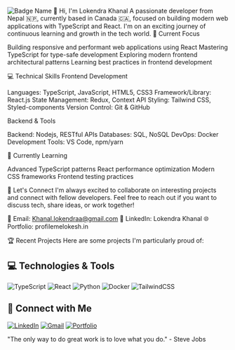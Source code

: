 ![Badge Name](https://img.shields.io/badge/TEXT-COLOR?style=for-the-badge&logo=LOGO&logoColor=white)
👋 Hi, I'm Lokendra Khanal
A passionate developer from Nepal 🇳🇵, currently based in Canada 🇨🇦, focused on building modern web applications with TypeScript and React. I'm on an exciting journey of continuous learning and growth in the tech world.
🚀 Current Focus

Building responsive and performant web applications using React
Mastering TypeScript for type-safe development
Exploring modern frontend architectural patterns
Learning best practices in frontend development


💻 Technical Skills
Frontend Development

Languages: TypeScript, JavaScript, HTML5, CSS3
Framework/Library: React.js
State Management: Redux, Context API
Styling: Tailwind CSS, Styled-components
Version Control: Git & GitHub

Backend & Tools

Backend: Nodejs, RESTful APIs
Databases: SQL, NoSQL
DevOps: Docker
Development Tools: VS Code, npm/yarn

🌱 Currently Learning

Advanced TypeScript patterns
React performance optimization
Modern CSS frameworks
Frontend testing practices

🤝 Let's Connect
I'm always excited to collaborate on interesting projects and connect with fellow developers. Feel free to reach out if you want to discuss tech, share ideas, or work together!



📧 Email: Khanal.lokendraa@gmail.com
💼 LinkedIn: Lokendra Khanal
🌐 Portfolio: profilemelokesh.in


🏆 Recent Projects
Here are some projects I'm particularly proud of:



## 💻 Technologies & Tools

![TypeScript](https://img.shields.io/badge/typescript-%23007ACC.svg?style=for-the-badge&logo=typescript&logoColor=white)
![React](https://img.shields.io/badge/react-%2320232a.svg?style=for-the-badge&logo=react&logoColor=%2361DAFB)
![Python](https://img.shields.io/badge/python-3670A0?style=for-the-badge&logo=python&logoColor=ffdd54)
![Docker](https://img.shields.io/badge/docker-%230db7ed.svg?style=for-the-badge&logo=docker&logoColor=white)
![TailwindCSS](https://img.shields.io/badge/tailwindcss-%2338B2AC.svg?style=for-the-badge&logo=tailwind-css&logoColor=white)

## 🤝 Connect with Me

[![LinkedIn](https://img.shields.io/badge/linkedin-%230077B5.svg?style=for-the-badge&logo=linkedin&logoColor=white)](https://www.linkedin.com/in/lokendra-khanal-0a8046276/)
[![Gmail](https://img.shields.io/badge/Gmail-D14836?style=for-the-badge&logo=gmail&logoColor=white)](mailto:Khanal.lokendraa@gmail.com)
[![Portfolio](https://img.shields.io/badge/Portfolio-%23000000.svg?style=for-the-badge&logo=firefox&logoColor=#FF7139)](https://www.profilemelokesh.in)


"The only way to do great work is to love what you do." - Steve Jobs
